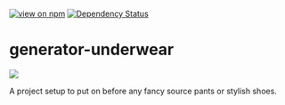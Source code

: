 [![view on npm](http://img.shields.io/npm/v/generator-underwear.svg)](https://www.npmjs.org/package/generator-underwear)
[![Dependency Status](https://david-dm.org/alexanderwallin/generator-underwear.svg)](https://david-dm.org/alexanderwallin/generator-underwear)

# generator-underwear

![](https://images.duckduckgo.com/iu/?u=http%3A%2F%2F2.bp.blogspot.com%2F-bnzLi2t8v7s%2FUDJalaRX0qI%2FAAAAAAAANbI%2Fhy6WyNTjuX0%2Fs1600%2FJockey%2BHen%2BUnderwear%2BFunny.jpg&f=1)

A project setup to put on before any fancy source pants or stylish shoes.
